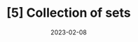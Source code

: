 ---
title: "[5] Collection of sets"               
excerpt: "accumulation point, dense, nowhere dense, dense-in-itself, isolated, perfect "    
categories:                              
 - Topology
tags:                                
 - [Math, Topology]
toc: true
toc_sticky: true
date: 2023-02-08
last_modified_at: 2023-02-09
sidebar:
  nav: "categories"
---